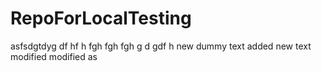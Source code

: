# RepoForLocalTesting
asfsdgtdyg
df
hf
h
fgh
fgh
fgh
g
d
gdf
h
new dummy text
added new text
modified
modified
as
